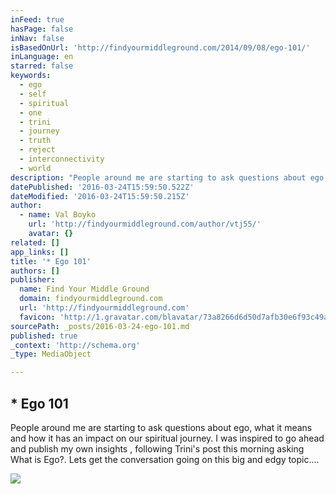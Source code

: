 ```yaml
---
inFeed: true
hasPage: false
inNav: false
isBasedOnUrl: 'http://findyourmiddleground.com/2014/09/08/ego-101/'
inLanguage: en
starred: false
keywords:
  - ego
  - self
  - spiritual
  - one
  - trini
  - journey
  - truth
  - reject
  - interconnectivity
  - world
description: "People around me are starting to ask questions about ego, what it means and how it has an impact on our spiritual journey. I was inspired to go ahead and publish my own insights , following Trini's post this morning asking What is Ego?. Lets get the conversation going on this big and edgy topic...."
datePublished: '2016-03-24T15:59:50.522Z'
dateModified: '2016-03-24T15:59:50.215Z'
author:
  - name: Val Boyko
    url: 'http://findyourmiddleground.com/author/vtj55/'
    avatar: {}
related: []
app_links: []
title: '* Ego 101'
authors: []
publisher:
  name: Find Your Middle Ground
  domain: findyourmiddleground.com
  url: 'http://findyourmiddleground.com'
  favicon: 'http://1.gravatar.com/blavatar/73a8266d6d50d7afb30e6f93c49a81dc?s=16'
sourcePath: _posts/2016-03-24-ego-101.md
published: true
_context: 'http://schema.org'
_type: MediaObject

---
```

<article style=""><h1>* Ego 101</h1><p>People around me are starting to ask questions about ego, what it means and how it has an impact on our spiritual journey. I was inspired to go ahead and publish my own insights , following Trini's post this morning asking What is Ego?. Lets get the conversation going on this big and edgy topic....</p><img src="https://i1.wp.com/findyourmiddlegrounddotcom.files.wordpress.com/2014/09/ego.jpg?fit=440%2C330" /></article>